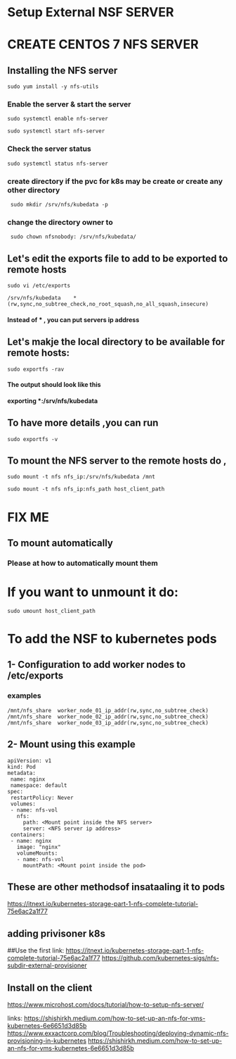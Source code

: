 
# Setup External NSF SERVER
# CREATE CENTOS 7 NFS SERVER

## Installing the NFS server
```
sudo yum install -y nfs-utils
```
### Enable the server & start the server
```
sudo systemctl enable nfs-server
```
```
sudo systemctl start nfs-server
```
### Check the server status 
```
sudo systemctl status nfs-server
```
### create  directory if the pvc for k8s may be create  or create any other directory
```
 sudo mkdir /srv/nfs/kubedata -p
```
 ### change the directory owner to 
```
 sudo chown nfsnobody: /srv/nfs/kubedata/
```
 ## Let's edit the exports file to add to be exported to remote hosts
 ```
 sudo vi /etc/exports
 ```
 ```
 /srv/nfs/kubedata    *(rw,sync,no_subtree_check,no_root_squash,no_all_squash,insecure)
 ```
 #### Instead of * , you can put servers ip address
 
 ## Let's makje the local directory to be available for remote hosts:
 ```
 sudo exportfs -rav
 ```
 #### The output should look like this 
 #### exporting *:/srv/nfs/kubedata
 ## To have more details ,you can run 
 ```
 sudo exportfs -v
 ```
 ## To mount the NFS server to the remote hosts do ,
 ```
sudo mount -t nfs nfs_ip:/srv/nfs/kubedata /mnt
```
```
sudo mount -t nfs nfs_ip:nfs_path host_client_path
```
# FIX ME
## To mount automatically 
### Please at how to automatically mount them


# If you want to unmount it do:
```
sudo umount host_client_path
```

 
 # To add the NSF to kubernetes pods
 ## 1- Configuration to add worker nodes to /etc/exports
 ### examples 
 ```
 /mnt/nfs_share  worker_node_01_ip_addr(rw,sync,no_subtree_check)
/mnt/nfs_share  worker_node_02_ip_addr(rw,sync,no_subtree_check)
/mnt/nfs_share  worker_node_03_ip_addr(rw,sync,no_subtree_check)
```
 ## 2- Mount using this example
 ```
apiVersion: v1
kind: Pod
metadata:
  name: nginx
  namespace: default
spec:
  restartPolicy: Never
  volumes:
  - name: nfs-vol
    nfs:
      path: <Mount point inside the NFS server>
      server: <NFS server ip address>
  containers:
  - name: nginx
    image: "nginx"
    volumeMounts:
    - name: nfs-vol
      mountPath: <Mount point inside the pod>
 ```
 
 ## These are other methodsof insataaling it to pods
 https://itnext.io/kubernetes-storage-part-1-nfs-complete-tutorial-75e6ac2a1f77
 
## adding privisoner k8s
##Use the first link:
https://itnext.io/kubernetes-storage-part-1-nfs-complete-tutorial-75e6ac2a1f77
https://github.com/kubernetes-sigs/nfs-subdir-external-provisioner
## Install on the client
https://www.microhost.com/docs/tutorial/how-to-setup-nfs-server/

links:
https://shishirkh.medium.com/how-to-set-up-an-nfs-for-vms-kubernetes-6e6651d3d85b
https://www.exxactcorp.com/blog/Troubleshooting/deploying-dynamic-nfs-provisioning-in-kubernetes
https://shishirkh.medium.com/how-to-set-up-an-nfs-for-vms-kubernetes-6e6651d3d85b

